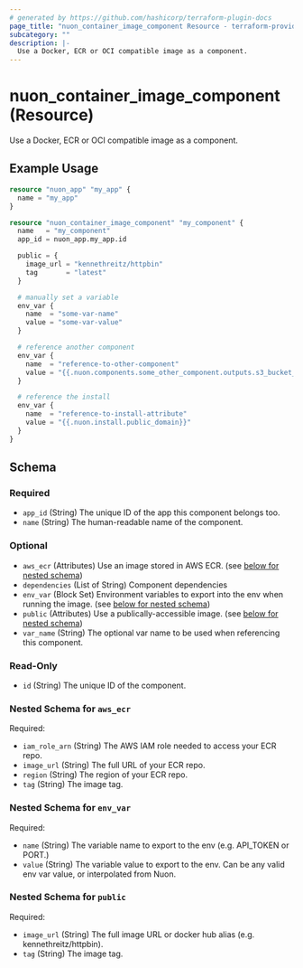 ```yaml
---
# generated by https://github.com/hashicorp/terraform-plugin-docs
page_title: "nuon_container_image_component Resource - terraform-provider-nuon"
subcategory: ""
description: |-
  Use a Docker, ECR or OCI compatible image as a component.
---
```


# nuon_container_image_component (Resource)

Use a Docker, ECR or OCI compatible image as a component.

## Example Usage

```terraform
resource "nuon_app" "my_app" {
  name = "my_app"
}

resource "nuon_container_image_component" "my_component" {
  name   = "my_component"
  app_id = nuon_app.my_app.id

  public = {
    image_url = "kennethreitz/httpbin"
    tag       = "latest"
  }

  # manually set a variable
  env_var {
    name  = "some-var-name"
    value = "some-var-value"
  }

  # reference another component
  env_var {
    name  = "reference-to-other-component"
    value = "{{.nuon.components.some_other_component.outputs.s3_bucket_name}}"
  }

  # reference the install
  env_var {
    name  = "reference-to-install-attribute"
    value = "{{.nuon.install.public_domain}}"
  }
}
```

<!-- schema generated by tfplugindocs -->
## Schema

### Required

- `app_id` (String) The unique ID of the app this component belongs too.
- `name` (String) The human-readable name of the component.

### Optional

- `aws_ecr` (Attributes) Use an image stored in AWS ECR. (see [below for nested schema](#nestedatt--aws_ecr))
- `dependencies` (List of String) Component dependencies
- `env_var` (Block Set) Environment variables to export into the env when running the image. (see [below for nested schema](#nestedblock--env_var))
- `public` (Attributes) Use a publically-accessible image. (see [below for nested schema](#nestedatt--public))
- `var_name` (String) The optional var name to be used when referencing this component.

### Read-Only

- `id` (String) The unique ID of the component.

<a id="nestedatt--aws_ecr"></a>
### Nested Schema for `aws_ecr`

Required:

- `iam_role_arn` (String) The AWS IAM role needed to access your ECR repo.
- `image_url` (String) The full URL of your ECR repo.
- `region` (String) The region of your ECR repo.
- `tag` (String) The image tag.


<a id="nestedblock--env_var"></a>
### Nested Schema for `env_var`

Required:

- `name` (String) The variable name to export to the env (e.g. API_TOKEN or PORT.)
- `value` (String) The variable value to export to the env. Can be any valid env var value, or interpolated from Nuon.


<a id="nestedatt--public"></a>
### Nested Schema for `public`

Required:

- `image_url` (String) The full image URL or docker hub alias (e.g. kennethreitz/httpbin).
- `tag` (String) The image tag.
